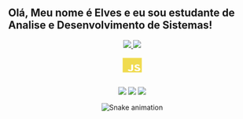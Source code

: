 ## Olá, Meu nome é Elves e eu sou estudante de Analise e Desenvolvimento de Sistemas!
<div align="center">
  <a href="https://github.com/elves-dev">
  <img height="180em" src="https://github-readme-stats.vercel.app/api?username=elves-dev&show_icons=true&theme=dark&include_all_commits=true&count_private=true"/>
  <img height="180em" src="https://github-readme-stats.vercel.app/api/top-langs/?username=elves-dev&layout=compact&langs_count=7&theme=dark"/>

<div style="display: inline_block"><br>
  <img align="center" alt="elves-Js" height="30" width="40" src="https://raw.githubusercontent.com/devicons/devicon/master/icons/javascript/javascript-plain.svg">
</div>
  
  ##
 
<div> 
  
  <a href="https://instagram.com/elves.cmd" target="_blank"><img src="https://img.shields.io/badge/-Instagram-%23E4405F?style=for-the-badge&logo=instagram&logoColor=white" target="_blank"></a>
  <a href = "mailto:eu@elvesdev.com"><img src="https://img.shields.io/badge/-Gmail-%23333?style=for-the-badge&logo=gmail&logoColor=white" target="_blank"></a>
  <a href="https://www.linkedin.com/in/elves-santos-6b0699203" target="_blank"><img src="https://img.shields.io/badge/-LinkedIn-%230077B5?style=for-the-badge&logo=linkedin&logoColor=white" target="_blank"></a> 
 
  ![Snake animation](https://github.com/elves-dev/elves-dev/blob/output/github-contribution-grid-snake.svg)
 
</div>
